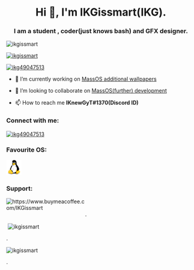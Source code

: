 <h1 align="center">Hi 👋, I'm IKGissmart(IKG).</h1>
<h3 align="center">I am a student , coder(just knows bash) and GFX designer.</h3>

<p align="left"> <img src="https://komarev.com/ghpvc/?username=ikgissmart&label=Profile%20views&color=0e75b6&style=flat" alt="ikgissmart" /> </p>

<p align="left"> <a href="https://github.com/ryo-ma/github-profile-trophy"><img src="https://github-profile-trophy.vercel.app/?username=ikgissmart" alt="ikgissmart" /></a> </p>

<p align="left"> <a href="https://twitter.com/ikg49047513" target="blank"><img src="https://img.shields.io/twitter/follow/ikg49047513?logo=twitter&style=for-the-badge" alt="ikg49047513" /></a> </p>

- 🔭 I’m currently working on [MassOS additional wallpapers](https://github.com/IKGissmart/MassOS-Additional-Wallpapers/blob/main/Gallery.md)

- 👯 I’m looking to collaborate on [MassOS(further) development](https://massos.org/)

- 📫 How to reach me **IKnewGyT#1370(Discord ID)**

<h3 align="left">Connect with me:</h3>
<p align="left">
<a href="https://twitter.com/ikg49047513" target="blank"><img align="center" src="https://raw.githubusercontent.com/rahuldkjain/github-profile-readme-generator/master/src/images/icons/Social/twitter.svg" alt="ikg49047513" height="30" width="40" /></a>
</p>

<h3 align="left">Favourite OS:</h3>
<p align="left"> <a href="https://www.linux.org/" target="_blank" rel="noreferrer"> <img src="https://raw.githubusercontent.com/devicons/devicon/master/icons/linux/linux-original.svg" alt="linux" width="40" height="40"/> </a> </p>

<h3 align="left">Support:</h3>
<p><a href="https://www.buymeacoffee.com/IKGissmart"> <img align="left" src="https://cdn.buymeacoffee.com/buttons/v2/default-yellow.png" height="50" width="210" alt="https://www.buymeacoffee.com/IKGissmart" /></a></p><br><br>.

<p>&nbsp;<img align="center" src="https://github-readme-stats.vercel.app/api?username=ikgissmart&show_icons=true&locale=en" alt="ikgissmart" /></p>.

<p><img align="center" src="https://github-readme-streak-stats.herokuapp.com/?user=ikgissmart&" alt="ikgissmart" /></p>.
